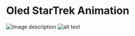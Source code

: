 # Oled StarTrek Animation

![Image description](https://j.gifs.com/9QK75Z.gif)
![alt text](https://j.gifs.com/9QK75Z.gif)
